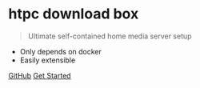 # htpc download box

> Ultimate self-contained home media server setup

- Only depends on docker
- Easily extensible

[GitHub](https://github.com/sebgl/htpc-download-box/)
[Get Started](README.md)

